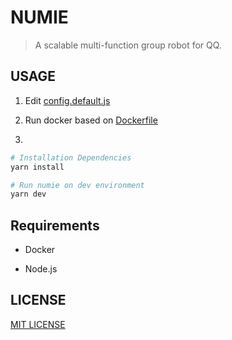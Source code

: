 # NUMIE

> A scalable multi-function group robot for QQ.

## USAGE

1. Edit [config.default.js](config.default.js)

2. Run docker based on [Dockerfile](Dockerfile)

3.

```bash
# Installation Dependencies
yarn install 

# Run numie on dev environment
yarn dev
```

## Requirements

- Docker

- Node.js

## LICENSE

[MIT LICENSE](LICENSE)
